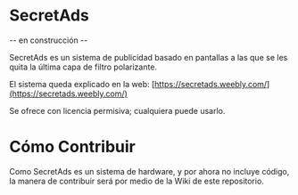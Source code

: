 # SecretAds
-- en construcción --


SecretAds es un sistema de publicidad basado en pantallas a las que se les quita la última capa de filtro polarizante.

El sistema queda explicado en la web: [https://secretads.weebly.com/](https://secretads.weebly.com/)

Se ofrece con licencia permisiva; cualquiera puede usarlo.

# Cómo Contribuir
Como SecretAds es un sistema de hardware, y por ahora no incluye código, la manera de contribuir será por medio de la Wiki de este repositorio.
